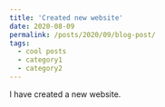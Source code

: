 ```yaml
---
title: 'Created new website'
date: 2020-08-09
permalink: /posts/2020/09/blog-post/
tags:
  - cool posts
  - category1
  - category2
---
```


I have created a new website.
